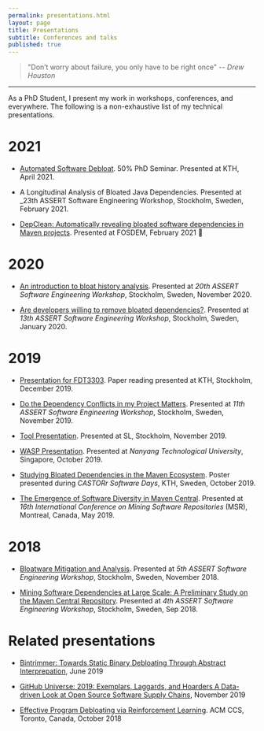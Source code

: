 ```yaml
---
permalink: presentations.html
layout: page
title: Presentations
subtitle: Conferences and talks 
published: true
---
```


> "Don’t worry about failure, you only have to be right once"
> -- <cite>Drew Houston</cite>

---

As a PhD Student, I present my work in workshops, conferences, and everywhere.
The following is a non-exhaustive list of my technical presentations.


# 2021

- [Automated Software Debloat](../presentations/50percent_seminar_kth_2021.pdf). 50% PhD Seminar. Presented at KTH, April 2021.

- A Longitudinal Analysis of Bloated Java Dependencies. Presented at _23th ASSERT Software Engineering Workshop, Stockholm, Sweden, February 2021.

- [DepClean: Automatically revealing bloated software dependencies in Maven projects](https://mirrors.dotsrc.org/fosdem/2021/D.dependency/dep_depclean.webm). Presented at FOSDEM, February 2021 :movie_camera:

# 2020

- [An introduction to bloat history analysis](https://docs.google.com/presentation/d/1cwBaOIJ2ZgGP62sCod_a_KrdhRg2puDlIkFKpjxPC6E/edit?usp=sharing). Presented at _20th ASSERT Software Engineering Workshop_, Stockholm, Sweden, November 2020.

- [Are developers willing to remove bloated dependencies?](https://www.cesarsotovalero.net/presentations/assert-13th/#/). Presented at _13th ASSERT Software Engineering Workshop_, Stockholm, Sweden, January 2020.
  
# 2019

- [Presentation for FDT3303](https://docs.google.com/presentation/d/1KpB16Ibfn3yjxTIxeRPcmR4JcZn3aujEl2EThyOC88U/edit?usp=sharing). Paper reading presented at KTH, Stockholm, December 2019.

- [Do the Dependency Conflicts in my Project Matters](https://docs.google.com/presentation/d/17V5PBGj2n7dHrOmbtC0Tfzn_g6xX2mg2GFAWQtRapCY/edit?usp=sharing). Presented at _11th ASSERT Software Engineering Workshop_, Stockholm, Sweden, November 2019.

- [Tool Presentation](https://docs.google.com/presentation/d/1C_-0rQHYvuz7RqPj0dlNhUkjYX1lm9y6gBRri4BTfxk/edit?usp=sharing). Presented at SL, Stockholm, November 2019.

- [WASP Presentation](https://docs.google.com/presentation/d/1-B3YfX5xulYgq30IVhv0bLwPHFrtbaRbzZu61TA_U2k/edit?usp=sharing). Presented at _Nanyang Technological University_, Singapore, October 2019.

- [Studying Bloated Dependencies in the Maven Ecosystem](../../files/presentations/Castor-Software-Days-WASP-Poster.pdf). Poster presented during _CASTORr Software Days_, KTH, Sweden, October 2019.

- [The Emergence of Software Diversity in Maven Central](../../presentations/msr-2019/index.html). Presented at _16th International Conference on Mining Software Repositories_ (MSR), Montreal, Canada, May 2019.

# 2018

- [Bloatware Mitigation and Analysis](https://docs.google.com/presentation/d/1LYvt7fFdGf_VvdlD2XRHzUTfZZOqM55Wopw6IYM6PNQ/edit?usp=sharing). Presented at _5th ASSERT Software Engineering Workshop_, Stockholm, Sweden, November 2018.

- [Mining Software Dependencies at Large Scale: A Preliminary Study on the Maven Central Repository](https://drive.google.com/file/d/1SG39_4eREeXZZy4ggU4OMPPe2GRI5zU4/view). Presented at _4th ASSERT Software Engineering Workshop_, Stockholm, Sweden, Sep 2018.

# Related presentations

- [Bintrimmer: Towards Static Binary Debloating Through Abstract Interprepation](https://www.dimva2019.org/wp-content/uploads/sites/31/2019/06/DIMVA19-slides-11.pdf), June 2019

- [GitHub Universe: 2019: Exemplars, Laggards, and Hoarders A Data-driven Look at Open Source Software Supply Chains](https://www.slideshare.net/realgenekim/github-universe-2019-exemplars-laggards-and-hoarders-a-datadriven-look-at-open-source-software-supply-chains), November 2019

- [Effective Program Debloating via Reinforcement Learning](https://www.youtube.com/watch?v=8eRZKoLFakw). ACM CCS, Toronto, Canada, October 2018

